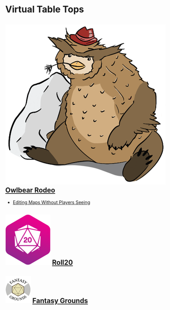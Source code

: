 # Virtual Table Tops

## ![](../.gitbook/assets/owlington.447d5afc.png) [Owlbear Rodeo](https://www.owlbear.rodeo/)

* [Editing Maps Without Players Seeing](https://youtu.be/12tTe9zvO3o)

## ![](../.gitbook/assets/roll20.png) [Roll20](https://roll20.net/)

## ![](../.gitbook/assets/fg-logo-footer.png) [Fantasy Grounds](https://www.fantasygrounds.com/home/home.php)


